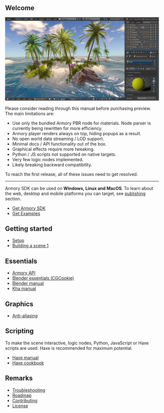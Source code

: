 ## Welcome

![](getting_started/img/intro.jpg)

Please consider reading through this manual before purchasing preview. The main limitations are:

- Use only the bundled Armory PBR node for materials. Node parser is currently being rewritten for more efficiency.
- Armory player renders always on top, hiding popups as a result.
- No open world data streaming / LOD support.
- Minimal docs / API functionality out of the box.
- Graphical effects require more tweaking.
- Python / JS scripts not supported on native targets.
- Very few logic nodes implemented.
- Likely breaking backward compatibility.

To reach the first release, all of these issues need to get resolved.

---

Armory SDK can be used on **Windows, Linux and MacOS**. To learn about the web, desktop and mobile platforms you can target, see [publishing]() section.

- [Get Armory SDK](http://armory3d.org/download.html)
- [Get Examples](https://github.com/armory3d/armory_examples/releases)

## Getting started
<!-- - [Intro](getting_started/intro.md) -->
- [Setup](getting_started/setup.md)
- [Building a scene 1](essentials/buildscene.md)

## Essentials
- [Armory API](http://armory3d.org/api)
- [Blender essentials (CGCookie)](https://cgcookie.com/lesson/first-steps-with-blender/)
- [Blender manual](https://www.blender.org/manual/)
- [Kha manual](https://github.com/KTXSoftware/Kha/wiki)
<!--
- [Shortcuts]()
- [User Interface](essentials/ui.md)
- [Assets management]()
-->


## Graphics
- [Anti-aliasing](graphics/antialiasing.md)
<!-- - Render path
- Materials
- Compositor
- Global illumination
- Particles
- Writing shaders

## Animation
- Timeline
- Skinning
- Scripting

## Physics
- Rigid bodies
-->
## Scripting 
To make the scene interactive, logic nodes, Python, JavaScript or Haxe scripts are used. Haxe is recommended for maximum potential.
- [Haxe manual](https://haxe.org/manual/introduction.html)
- [Haxe cookbook](http://code.haxe.org/category/beginner/)
<!--
- Scripting
- Logic nodes

## Sound
- Speakers

## UI

## Networking

## General
- Modifiers
- Constraints
- Navmeshes
-->

<!--
## Deploying
- [Desktop]()
- [Mobile]()
- [Browser]()
-->

<!--
## How to
- [Avhieve best graphics]()
- [Get best performance]()
- [Optimize build size]()
-->

## Remarks
<!--
- Debugging
- Efficiency
- Publishing
-->
- [Troubleshooting](troubleshooting.md)
- [Roadmap](roadmap.md)
- [Contributing](contributing.md)
- [License](license.md)
